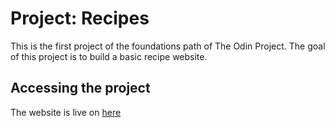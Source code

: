 # Project: Recipes
This is the first project of the foundations path of The Odin Project.
The goal of this project is to build a basic recipe website.

## Accessing the project
The website is live on [here](https://jmmarco.github.io/odin-recipes)
